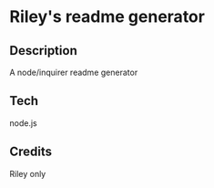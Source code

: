 # Riley's readme generator

## Description

A node/inquirer readme generator

## Tech

node.js

## Credits

Riley only
